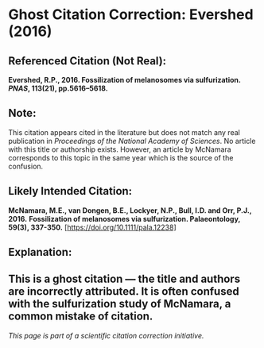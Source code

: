 # Ghost Citation Correction: Evershed (2016)

## Referenced Citation (Not Real):
**Evershed, R.P., 2016. Fossilization of melanosomes via sulfurization. *PNAS*, 113(21), pp.5616–5618.**

## Note:
This citation appears cited in the literature but does not match any real publication in *Proceedings of the National Academy of Sciences*. No article with this title or authorship exists.  However, an article by McNamara corresponds to this topic in the same year which is the source of the confusion.

## Likely Intended Citation:
**McNamara, M.E., van Dongen, B.E., Lockyer, N.P., Bull, I.D. and Orr, P.J., 2016.** 
**Fossilization of melanosomes via sulfurization. Palaeontology, 59(3), 337-350.**
[https://doi.org/10.1111/pala.12238]

## Explanation:
This is a ghost citation — the title and authors are incorrectly attributed. It is often confused with the sulfurization study of McNamara, a common mistake of citation.
---

*This page is part of a scientific citation correction initiative.*
